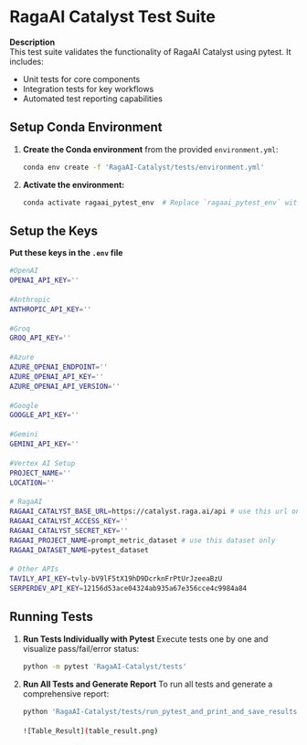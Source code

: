 # RagaAI Catalyst Test Suite

**Description**  
This test suite validates the functionality of RagaAI Catalyst using pytest. It includes:
- Unit tests for core components
- Integration tests for key workflows
- Automated test reporting capabilities

## Setup Conda Environment

1. **Create the Conda environment** from the provided `environment.yml`:
   ```bash
   conda env create -f 'RagaAI-Catalyst/tests/environment.yml'

2. **Activate the environment:**
   ```bash
   conda activate ragaai_pytest_env  # Replace `ragaai_pytest_env` with the environment name from the YAML file

## Setup the Keys 
**Put these keys in the `.env` file**
```bash
#OpenAI
OPENAI_API_KEY=''

#Anthropic
ANTHROPIC_API_KEY=''

#Groq
GROQ_API_KEY=''

#Azure
AZURE_OPENAI_ENDPOINT=''
AZURE_OPENAI_API_KEY=''
AZURE_OPENAI_API_VERSION=''

#Google
GOOGLE_API_KEY=''

#Gemini
GEMINI_API_KEY=''

#Vertex AI Setup
PROJECT_NAME=''
LOCATION=''

# RagaAI
RAGAAI_CATALYST_BASE_URL=https://catalyst.raga.ai/api # use this url only
RAGAAI_CATALYST_ACCESS_KEY=''
RAGAAI_CATALYST_SECRET_KEY=''
RAGAAI_PROJECT_NAME=prompt_metric_dataset # use this dataset only
RAGAAI_DATASET_NAME=pytest_dataset

# Other APIs
TAVILY_API_KEY=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
SERPERDEV_API_KEY=12156d53ace04324ab935a67e356cce4c9984a84
```


## Running Tests

1. **Run Tests Individually with Pytest**
    Execute tests one by one and visualize pass/fail/error status:
    ```bash
    python -m pytest 'RagaAI-Catalyst/tests'

2. **Run All Tests and Generate Report**
    To run all tests and generate a comprehensive report:
    ```bash
    python 'RagaAI-Catalyst/tests/run_pytest_and_print_and_save_results.py'

    ![Table_Result](table_result.png)









